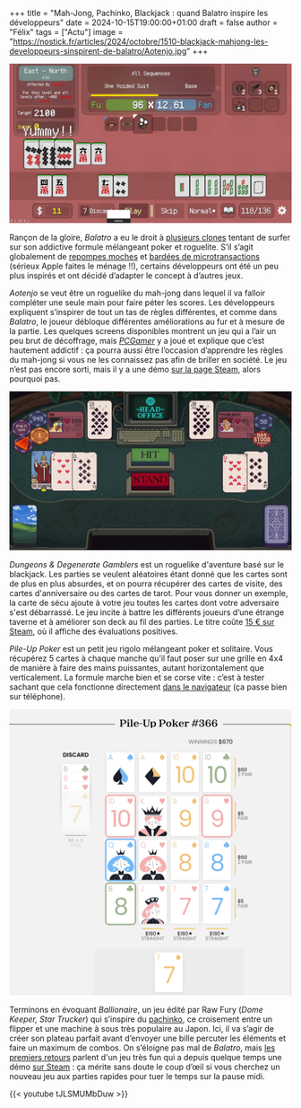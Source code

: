 +++
title = "Mah-Jong, Pachinko, Blackjack : quand Balatro inspire les développeurs"
date = 2024-10-15T19:00:00+01:00
draft = false
author = "Félix"
tags = ["Actu"]
image = "https://nostick.fr/articles/2024/octobre/1510-blackjack-mahjong-les-developpeurs-sinspirent-de-balatro/Aotenjo.jpg"
+++

![Le jeu Aotenjo](Aotenjo.jpg "Aotenjo") 

Rançon de la gloire, *Balatro* a eu le droit à [plusieurs clones](https://nostick.fr/articles/2024/mai/3105-non-balatro-nest-pas-sur-mobile/) tentant de surfer sur son addictive formule mélangeant poker et roguelite. S’il s’agit globalement de [repompes moches](https://apps.apple.com/fr/app/joker-card/id6480343238) et [bardées de microtransactions](https://apps.apple.com/fr/app/jokerpoker-balala/id6478941798) (sérieux Apple faites le ménage !!), certains développeurs ont été un peu plus inspirés et ont décidé d’adapter le concept à d’autres jeux. 

*‌Aotenjo* se veut être un roguelike du mah-jong dans lequel il va falloir compléter une seule main pour faire péter les scores. Les développeurs expliquent s’inspirer de tout un tas de règles différentes, et comme dans *Balatro*, le joueur débloque différentes améliorations au fur et à mesure de la partie. Les quelques screens disponibles montrent un jeu qui a l’air un peu brut de décoffrage, mais *[PCGamer](https://www.pcgamer.com/games/roguelike/aotenjo-roguelike-crosses-balatro-with-mahjong-and-even-just-the-demo-is-proving-a-grave-threat-to-my-free-time/)* y a joué et explique que c’est hautement addictif : ça pourra aussi être l’occasion d’apprendre les règles du mah-jong si vous ne les connaissez pas afin de briller en société. Le jeu n’est pas encore sorti, mais il y a une démo [sur la page Steam](https://store.steampowered.com/app/3066570/Aotenjo/), alors pourquoi pas.

![Le jeu ‌Dungeons & Degenerate Gamblers](blackjack.jpg "Dungeons & Degenerate Gamblers") 

*‌Dungeons & Degenerate Gamblers* est un roguelike d'aventure basé sur le blackjack. Les parties se veulent aléatoires étant donné que les cartes sont de plus en plus absurdes, et on pourra récupérer des cartes de visite, des cartes d'anniversaire ou des cartes de tarot. Pour vous donner un exemple, la carte de sécu ajoute à votre jeu toutes les cartes dont votre adversaire s'est débarrassé. Le jeu incite à battre les différents joueurs d’une étrange taverne et à améliorer son deck au fil des parties. Le titre coûte [15 € sur Steam](https://store.steampowered.com/app/2400510/Dungeons__Degenerate_Gamblers/), où il affiche des évaluations positives.

*Pile-Up Poker* est un petit jeu rigolo mélangeant poker et solitaire. Vous récupérez 5 cartes à chaque manche qu’il faut poser sur une grille en 4x4 de manière à faire des mains puissantes, autant horizontalement que verticalement. La formule marche bien et se corse vite : c’est à tester sachant que cela fonctionne directement [dans le navigateur](https://www.puzzmo.com/+/thehour/play/pile-up-poker/3lcl8304n) (ça passe bien sur téléphone).

![Le jeu Pile-Up Poker](pileup.png "Pile-Up Poker") 

Terminons en évoquant *‌Ballionaire*, un jeu édité par Raw Fury (*Dome Keeper, Star Trucker*) qui s’inspire du [pachinko](https://fr.wikipedia.org/wiki/Pachinko), ce croisement entre un flipper et une machine à sous très populaire au Japon. Ici, il va s’agir de créer son plateau parfait avant d’envoyer une bille percuter les éléments et faire un maximum de combos. On s’éloigne pas mal de *Balatro*, mais [les premiers retours](https://rogueliker.com/ballionaire-demo/) parlent d'un jeu très fun qui a depuis quelque temps une démo [sur Steam](https://store.steampowered.com/app/2667120/Ballionaire/) : ça mérite sans doute le coup d’œil si vous cherchez un nouveau jeu aux parties rapides pour tuer le temps sur la pause midi.

{{< youtube tJLSMUMbDuw >}}